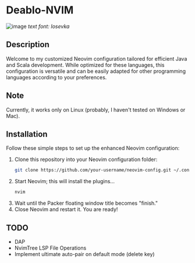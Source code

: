 # Deablo-NVIM
![image](https://github.com/deablofk/deablo-nvim/assets/51531895/1ae94c99-da52-469a-b0c5-f38f6102291c)
*text font: Iosevka*

## Description
Welcome to my customized Neovim configuration tailored for efficient Java and Scala development. While optimized for these languages, this configuration is versatile and can be easily adapted for other programming languages according to your preferences.

## Note
Currently, it works only on Linux (probably, I haven't tested on Windows or Mac).

## Installation
Follow these simple steps to set up the enhanced Neovim configuration:

1. Clone this repository into your Neovim configuration folder:
   ```bash
   git clone https://github.com/your-username/neovim-config.git ~/.config/nvim/
   ```
2. Start Neovim; this will install the plugins...
   ```bash
   nvim
   ```
3. Wait until the Packer floating window title becomes "finish."
4. Close Neovim and restart it. You are ready!

## TODO

- DAP
- NvimTree LSP File Operations
- Implement ultimate auto-pair on default mode (delete key)

